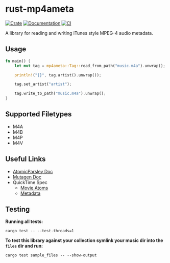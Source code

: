 # rust-mp4ameta
[![Crate](https://img.shields.io/crates/v/mp4ameta.svg)](https://crates.io/crates/mp4ameta)
[![Documentation](https://docs.rs/mp4ameta/badge.svg)](https://docs.rs/mp4ameta)
[![CI](https://github.com/Saecki/rust-mp4ameta/workflows/CI/badge.svg)](https://github.com/Saecki/rust-mp4ameta/actions?query=workflow%3ACI)

A library for reading and writing iTunes style MPEG-4 audio metadata.

## Usage
```rust
fn main() {
  	let mut tag = mp4ameta::Tag::read_from_path("music.m4a").unwrap();

  	println!("{}", tag.artist().unwrap());

  	tag.set_artist("artist");

  	tag.write_to_path("music.m4a").unwrap();
}
```

## Supported Filetypes
- M4A
- M4B
- M4P
- M4V

## Useful Links
- [AtomicParsley Doc](http://atomicparsley.sourceforge.net/mpeg-4files.html)
- [Mutagen Doc](https://mutagen.readthedocs.io/en/latest/api/mp4.html)
- QuickTime Spec
    - [Movie Atoms](https://developer.apple.com/library/archive/documentation/QuickTime/QTFF/QTFFChap2/qtff2.html)
    - [Metadata](https://developer.apple.com/library/archive/documentation/QuickTime/QTFF/Metadata/Metadata.html)

## Testing
__Running all tests:__
```
cargo test -- --test-threads=1
```

__To test this library against your collection symlink your music dir into the `files` dir and run:__
```
cargo test sample_files -- --show-output
```

